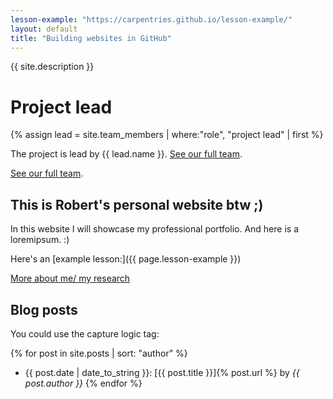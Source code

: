 ```yaml
---
lesson-example: "https://carpentries.github.io/lesson-example/"
layout: default
title: "Building websites in GitHub"
---
```


[//]: # ({{ site.title }})

{{ site.description }}

# Project lead

{% assign lead = site.team_members | where:"role", "project lead" | first %}

The project is lead by {{ lead.name }}. 
[See our full team](about.md#funders).


[See our full team](about#funders).

## This is Robert's personal website btw ;)

In this website I will showcase my professional portfolio.
And here is a loremipsum. :)

Here's an [example lesson:]({{ page.lesson-example }})

[More about me/ my research](about.md)

[//]: # (This may be the most platform independent comment)

## Blog posts


You could use the capture logic tag:


{% for post in site.posts | sort: "author" %}
- {{ post.date | date_to_string }}: [{{ post.title }}]{% post.url %} by *{{ post.author }}*
{% endfor %}

